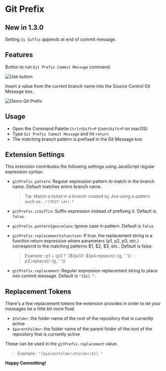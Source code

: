 # Git Prefix

## New in 1.3.0
Setting `Is Suffix` appends at end of commit message.

## Features
Button to run `Git Prefix Commit Message` command:

![Use button](images/git-prefix-button.gif)

Insert a value from the current branch name into the Source Control Git Message box.


![Demo Git Prefix](images/demo.gif)


## Usage

- Open the Command Palette `Ctrl+Shift+P` (`Cmd+Shift+P` on macOS)
- Type `Git Prefix Commit Message` and hit `return`
- The matching branch pattern is prefixed in the Git Message box

## Extension Settings

This extension contributes the following settings using JavaScript regular expression syntax:

* `gitPrefix.pattern`: Regular expression pattern to match in the branch name. Default matches
entire branch name.
  > Tip: Match a ticket in a branch created by Jira using a pattern such as: `.*(TEST-\d+).*`


* `gitPrefix.isSuffix`: Suffix expression instead of prefixing it.  Default is `false`.
* `gitPrefix.patternIgnoreCase`: Ignore case in pattern.  Default is `false`.
* `gitPrefix.replacementIsFunction`: If true, the replacement string is a function return expression where parameters (p1, p2, p3, etc.) correspond to the matching patterns $1, $2, $3, etc.. Default is false.
  > Example : p1 + (p3 ? \`(${p2}): ${p4.replace(/-/g, ' ')}\` : p2.replace(/-/g, ' '))
* `gitPrefix.replacement`: Regular expression replacement string to place into commit message. Default is `"[$1] "`.

## Replacement Tokens

There's a few replacement tokens the extension provides in order to let your messages be a little bit more fluid.

* `$folder`: the folder name of the root of the repository that is currently active
* `$parentFolder`: the folder name of the parent folder of the root of the repository that is currently active

These can be used in the `gitPrefix.replacement` value.
  > Example : `"[$parentFolder/$folder/$1] "`

**Happy Committing!**
